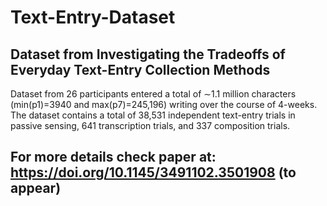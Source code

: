 # Text-Entry-Dataset

## Dataset from Investigating the Tradeoffs of Everyday Text-Entry Collection Methods 


Dataset from 26 participants entered a total of ∼1.1 million characters (min(p1)=3940 and max(p7)=245,196) writing over the course of 4-weeks. The dataset contains a total of 38,531 independent text-entry trials in passive sensing, 641 transcription trials, and 337 composition trials.

## For more details check paper at: https://doi.org/10.1145/3491102.3501908 (to appear)
